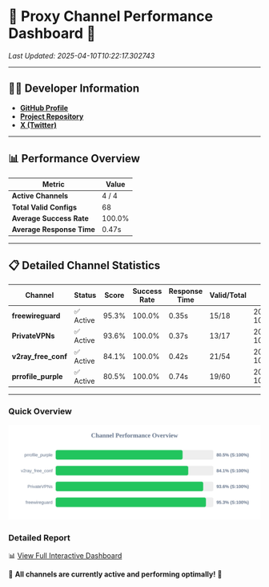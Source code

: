 # 🌟 Proxy Channel Performance Dashboard 🌟

_Last Updated: 2025-04-10T10:22:17.302743_

---

## 👩‍💻 Developer Information

- **[GitHub Profile](https://github.com/4n0nymou3)**  
- **[Project Repository](https://github.com/4n0nymou3/multi-proxy-config-fetcher)**  
- **[X (Twitter)](https://x.com/4n0nymou3)**  

---

## 📊 Performance Overview

| Metric                | Value       |
|-----------------------|-------------|
| **Active Channels**   | 4 / 4       |
| **Total Valid Configs** | 68          |
| **Average Success Rate** | 100.0%      |
| **Average Response Time** | 0.47s       |

---

## 📋 Detailed Channel Statistics

| Channel          | Status     | Score  | Success Rate | Response Time | Valid/Total | Last Success               |
|------------------|------------|--------|--------------|---------------|-------------|----------------------------|
| **freewireguard**  | ✅ Active  | 95.3%  | 100.0% | 0.35s         | 15/18       | 2025-04-10T10:22:17.300952 |
| **PrivateVPNs**  | ✅ Active  | 93.6%  | 100.0% | 0.37s         | 13/17       | 2025-04-10T10:22:16.924408 |
| **v2ray_free_conf**  | ✅ Active  | 84.1%  | 100.0% | 0.42s         | 21/54       | 2025-04-10T10:22:16.518443 |
| **prrofile_purple**  | ✅ Active  | 80.5%  | 100.0% | 0.74s         | 19/60       | 2025-04-10T10:22:15.962681 |

---

### Quick Overview
<div align="center">
  <a href="https://raw.githubusercontent.com/nullluser/NullRepo/refs/heads/main/assets/channel_stats_chart.svg">
    <img src="https://raw.githubusercontent.com/nullluser/NullRepo/refs/heads/main/assets/channel_stats_chart.svg" alt="Source Performance Statistics" width="800">
  </a>
</div>

### Detailed Report
📊 [View Full Interactive Dashboard](https://htmlpreview.github.io/?https://github.com/nullluser/NullRepo/blob/main/assets/performance_report.html)

🎉 **All channels are currently active and performing optimally!** 🎉

